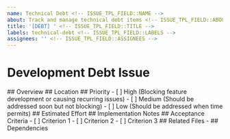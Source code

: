 ```yaml
---
name: Technical Debt <!-- ISSUE_TPL_FIELD::NAME -->
about: Track and manage technical debt items <!-- ISSUE_TPL_FIELD::ABOUT -->
title: '[DEBT] ' <!-- ISSUE_TPL_FIELD::TITLE -->
labels: technical-debt <!-- ISSUE_TPL_FIELD::LABELS -->
assignees: '' <!-- ISSUE_TPL_FIELD::ASSIGNEES -->
---
```


<!-- ISSUE_TPL_ID::BODY_HEADER -->
# Development Debt Issue
<!-- ISSUE_TPL_ID::HEADER -->

<!-- ISSUE_TPL_ID::OVERVIEW_SECTION -->## Overview
<!-- ISSUE_TPL_FIELD::OVERVIEW_DESC --><!-- Brief description of the technical debt this issue addresses -->

<!-- ISSUE_TPL_ID::LOCATION_SECTION -->## Location
<!-- ISSUE_TPL_FIELD::LOCATION_DESC --><!-- Where is this debt located? Files, functions, etc. -->

<!-- ISSUE_TPL_ID::PRIORITY_SECTION -->## Priority
<!-- ISSUE_TPL_FIELD::PRIORITY_DESC --><!-- Select one by changing [ ] to [x] -->
<!-- ISSUE_TPL_ITEM::PRIORITY_HIGH -->- [ ] High (Blocking feature development or causing recurring issues)
<!-- ISSUE_TPL_ITEM::PRIORITY_MEDIUM -->- [ ] Medium (Should be addressed soon but not blocking)
<!-- ISSUE_TPL_ITEM::PRIORITY_LOW -->- [ ] Low (Should be addressed when time permits)

<!-- ISSUE_TPL_ID::EFFORT_SECTION -->## Estimated Effort
<!-- ISSUE_TPL_FIELD::EFFORT_VALUE --><!-- Hours or story points -->

<!-- ISSUE_TPL_ID::IMPLEMENTATION_NOTES_SECTION -->## Implementation Notes
<!-- ISSUE_TPL_FIELD::IMPLEMENTATION_NOTES_DESC --><!-- Any specific implementation details or considerations -->

<!-- ISSUE_TPL_ID::ACCEPTANCE_CRITERIA_SECTION -->## Acceptance Criteria
<!-- ISSUE_TPL_FIELD::ACCEPTANCE_CRITERIA_DESC --><!-- What does "done" look like? -->
<!-- ISSUE_TPL_ITEM::CRITERIA_1 -->- [ ] Criterion 1
<!-- ISSUE_TPL_ITEM::CRITERIA_2 -->- [ ] Criterion 2
<!-- ISSUE_TPL_ITEM::CRITERIA_3 -->- [ ] Criterion 3

<!-- ISSUE_TPL_ID::RELATED_FILES_SECTION -->## Related Files
<!-- ISSUE_TPL_FIELD::RELATED_FILES_DESC --><!-- List files that are affected -->
<!-- ISSUE_TPL_ITEM::FILE_1 -->-

<!-- ISSUE_TPL_ID::DEPENDENCIES_SECTION -->## Dependencies
<!-- ISSUE_TPL_FIELD::DEPENDENCIES_DESC --><!-- Any dependencies that need to be resolved first -->

<!-- ISSUE_TPL_ID::FOOTER -->
<!-- SchemaVersion: 1.0.0 -->
<!-- TemplateID: technical-debt-issue -->
